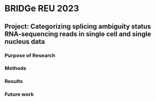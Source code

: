 # BRIDGe REU 2023

## Project: Categorizing splicing ambiguity status RNA-sequencing reads in single cell and single nucleus data

### Purpose of Research

### Methods

### Results

### Future work
